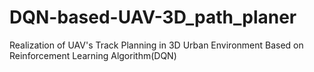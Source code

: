 # DQN-based-UAV-3D_path_planer
Realization of UAV's Track Planning in 3D Urban Environment Based on Reinforcement Learning Algorithm(DQN)
